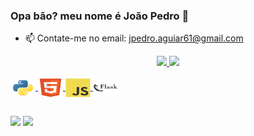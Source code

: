 ### Opa bão? meu nome é João Pedro 👋

- 📫 Contate-me no email: jpedro.aguiar61@gmail.com

<div align="center">
  <a href="https://github.com/pysora">
  <img height="180em" src="https://github-readme-stats.vercel.app/api?username=pysora&show_icons=true&theme=tokyonight&include_all_commits=true&count_private=true"/>
  <img height="180em" src="https://github-readme-stats.vercel.app/api/top-langs/?username=pysora&layout=compact&langs_count=7&theme=tokyonight"/>

</div>

 
 <div style="display: inline_block"><br>
   
  <img align="center" alt="Rafa-Js" height="30" width="40" src="https://raw.githubusercontent.com/devicons/devicon/master/icons/python/python-original.svg">
  <img align="center" alt="Rafa-Js" height="30" width="40" src="https://raw.githubusercontent.com/devicons/devicon/master/icons/html5/html5-original.svg">
  <img align="center" alt="Rafa-Js" height="30" width="40" src="https://raw.githubusercontent.com/devicons/devicon/master/icons/javascript/javascript-original.svg">
  <img align="center" alt="Rafa-Js" height="30" width="40" src="https://raw.githubusercontent.com/devicons/devicon/master/icons/flask/flask-original-wordmark.svg">
                                                                                                                                            
</div>
                                                                                                                                            
 ##                                                                                                                                
  <div>                                                                                                                                          
  <a href = "mailto:jpedro.aguiar61@gmail.com"><img src="https://img.shields.io/badge/Gmail-D14836?style=for-the-badge&logo=gmail&logoColor=white" target="_blank"></a>
  <a href="https://www.linkedin.com/in/jo%C3%A3o-pedro-aguiar-sousa-5473341a4/"target="_blank"><img src="https://img.shields.io/badge/LinkedIn-0077B5?style=for-the-badge&logo=linkedin&logoColor=white" target="_blank"></a> 
  
  </div>
